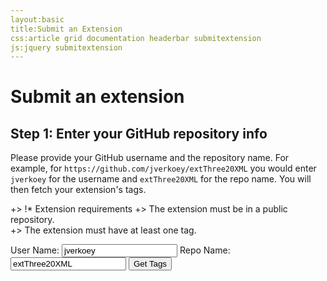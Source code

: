 ```yaml
---
layout:basic
title:Submit an Extension
css:article grid documentation headerbar submitextension
js:jquery submitextension
---
```


<div id="content">
<div class="fixed-width" markdown="1">

Submit an extension
===================

Step 1: Enter your GitHub repository info
-----------------------------------------

Please provide your GitHub username and the repository name. For example,
for `https://github.com/jverkoey/extThree20XML` you would enter `jverkoey` for the username and
`extThree20XML` for the repo name. You will then fetch your extension's tags.

+> !* Extension requirements
+> The extension must be in a public repository.    
+> The extension must have at least one tag.

<form action="/extensions/submit" method="POST" id="submitextension">
  <label for="username">User Name: <input id="username" name="username" type="text" value="jverkoey" /></label>
  <label for="reponame">Repo Name: <input id="reponame" name="reponame" type="text" value="extThree20XML" /></label>
  <input type="submit" value="Get Tags" />
</form>

<div id="step2" class="repoinfo"></div>
<div id="step3"></div>

</div> <!-- .fixed-width -->
</div> <!-- #content -->
